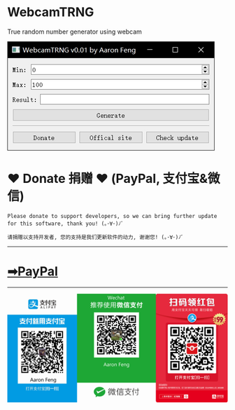 # WebcamTRNG
True random number generator using webcam

![mainwindow](/Screenshot/mainwindow.jpg)

# ❤ Donate 捐赠 ❤ (PayPal, 支付宝&微信)
```
Please donate to support developers, so we can bring further update for this software, thank you! (｡･∀･)ﾉﾞ
```
```
请捐赠以支持开发者, 您的支持是我们更新软件的动力, 谢谢您! (｡･∀･)ﾉﾞ
```
---
# [➡PayPal](https://www.paypal.me/aaronfeng753)
---
![DonateJPG](/Donate.jpg)
